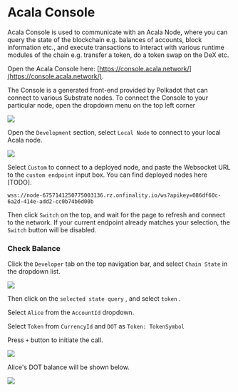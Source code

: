 # Acala Console

Acala Console is used to communicate with an Acala Node, where you can query the state of the blockchain e.g. balances of accounts, block information etc., and execute transactions to interact with various runtime modules of the chain e.g. transfer a token, do a token swap on the DeX etc. 

Open the Acala Console here: [https://console.acala.network/](https://console.acala.network/).

The Console is a generated front-end provided by Polkadot that can connect to various Substrate nodes. To connect the Console to your particular node, open the dropdown menu on the top left corner

![](https://i.imgur.com/8G8Rnbe.png)

Open the `Development` section, select `Local Node` to connect to your local Acala node.

![](https://i.imgur.com/TygeyXu.png)

Select `Custom` to connect to a deployed node, and paste the Websocket URL to the `custom endpoint` input box. You can find deployed nodes here \[TODO\]. 

```text
wss://node-6757141250775003136.rz.onfinality.io/ws?apikey=086df60c-6a2d-414e-add2-cc0b74b6d00b
```

Then click `Switch` on the top, and wait for the page to refresh and connect to the network. If your current endpoint already matches your selection, the `Switch` button will be disabled.

### Check Balance

Click the `Developer` tab on the top navigation bar, and select `Chain State` in the dropdown list.

![](https://i.imgur.com/BvFEcsZ.png)

Then click on the `selected state query` , and select `token` . 

Select `Alice` from the `AccountId` dropdown.

Select `Token` from `CurrencyId` and `DOT` as `Token: TokenSymbol`

Press `+` button to initiate the call.

![](https://i.imgur.com/5hdanQC.png)

Alice's DOT balance will be shown below.

![](https://i.imgur.com/nOB7L3k.png)

